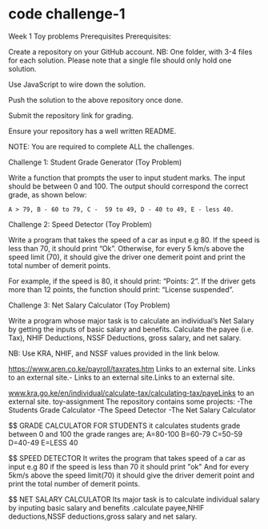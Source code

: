 # code challenge-1
Week 1 Toy problems Prerequisites Prerequisites:

Create a repository on your GitHub account.
NB: One folder, with 3-4 files for each solution. Please note that a single file should only hold one solution.

Use JavaScript to wire down the solution.

Push the solution to the above repository once done.

Submit the repository link for grading.

Ensure your repository has a well written README.

NOTE: You are required to complete ALL the challenges.

Challenge 1: Student Grade Generator (Toy Problem)

Write a function that prompts the user to input student marks. The input should be between 0 and 100. The output should correspond the correct grade, as shown below:

    A > 79, B - 60 to 79, C -  59 to 49, D - 40 to 49, E - less 40.
Challenge 2: Speed Detector (Toy Problem)

Write a program that takes the speed of a car as input e.g 80. If the speed is less than 70, it should print “Ok”. Otherwise, for every 5 km/s above the speed limit (70), it should give the driver one demerit point and print the total number of demerit points.

For example, if the speed is 80, it should print: “Points: 2”. If the driver gets more than 12 points, the function should print: “License suspended”.

Challenge 3: Net Salary Calculator (Toy Problem)

Write a program whose major task is to calculate an individual’s Net Salary by getting the inputs of basic salary and benefits. Calculate the payee (i.e. Tax), NHIF Deductions, NSSF Deductions, gross salary, and net salary.

NB: Use KRA, NHIF, and NSSF values provided in the link below.

https://www.aren.co.ke/payroll/taxrates.htm Links to an external site.
Links to an external site.- Links to an external site.Links to an external site.

www.kra.go.ke/en/individual/calculate-tax/calculating-tax/payeLinks to an external site.
toy-assignment
The repository contains some projects: -The Students Grade Calculator -The Speed Detector -The Net Salary Calculator

$$ GRADE CALCULATOR FOR STUDENTS it calculates students grade between 0 and 100 the grade ranges are; A=80-100 B=60-79 C=50-59 D=40-49 E=LESS 40

$$ SPEED DETECTOR It writes the program that takes speed of a car as input e.g 80 if the speed is less than 70 it should print "ok" And for every 5km/s above the speed limit(70) it should give the driver demerit point and print the total number of demerit points.

$$ NET SALARY CALCULATOR Its major task is to calculate individual salary by inputing basic salary and benefits .calculate payee,NHIF deductions,NSSF deductions,gross salary and net salary.
